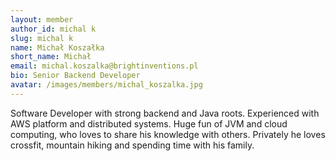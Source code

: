 ```yaml
---
layout: member
author_id: michal k
slug: michal k
name: Michał Koszałka 
short_name: Michał 
email: michal.koszalka@brightinventions.pl
bio: Senior Backend Developer
avatar: /images/members/michal_koszalka.jpg
---
```

Software Developer with strong backend and Java roots. Experienced with AWS platform and distributed systems. Huge fun of JVM and cloud computing, who loves to share his knowledge with others. Privately he loves crossfit, mountain hiking and spending time with his family.
